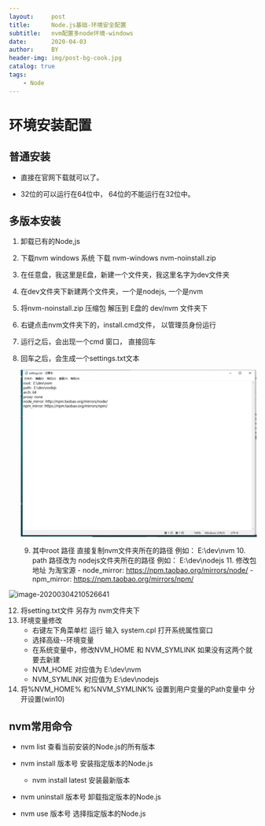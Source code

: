 ```yaml
---
layout:     post
title:      Node.js基础-环境安全配置
subtitle:   nvm配置多node环境-windows
date:       2020-04-03
author:     BY
header-img: img/post-bg-cook.jpg
catalog: true
tags:
    - Node
---
```

# 环境安装配置

## 普通安装

- 直接在官网下载就可以了。

- 32位的可以运行在64位中， 64位的不能运行在32位中。

  

## 多版本安装

1. 卸载已有的Node,js

2. 下载nvm  windows 系统 下载 nvm-windows  nvm-noinstall.zip

3. 在任意盘，我这里是E盘，新建一个文件夹，我这里名字为dev文件夹

4. 在dev文件夹下新建两个文件夹，一个是nodejs,  一个是nvm

5. 将nvm-noinstall.zip 压缩包 解压到 E盘的   dev/nvm 文件夹下

6. 右键点击nvm文件夹下的，install.cmd文件， 以管理员身份运行

7. 运行之后，会出现一个cmd 窗口， 直接回车

8. 回车之后，会生成一个settings.txt文本

   ![nvm-edit](public/Node.js基础-环境安全配置/nvm-edit.png)

   9. 其中root 路径 直接复制nvm文件夹所在的路径 例如： E:\dev\nvm
      10. path 路径改为 nodejs文件夹所在的路径 例如：  E:\dev\nodejs
      11. 修改包地址 为淘宝源 
          - node_mirror: https://npm.taobao.org/mirrors/node/
          - npm_mirror: https://npm.taobao.org/mirrors/npm/

![image-20200304210526641](C:\Users\zhanghaojie\AppData\Roaming\Typora\typora-user-images\image-20200304210526641.png)

12. 将setting.txt文件   另存为  nvm文件夹下
13. 环境变量修改
    + 右键左下角菜单栏 运行  输入 system.cpl 打开系统属性窗口
    + 选择高级--环境变量
    + 在系统变量中，修改NVM_HOME 和 NVM_SYMLINK  如果没有这两个就要去新建
    + NVM_HOME   对应值为  E:\dev\nvm
    + NVM_SYMLINK 对应值为 E:\dev\nodejs
14. 将%NVM_HOME% 和%NVM_SYMLINK% 设置到用户变量的Path变量中  分开设置(win10)

## nvm常用命令

- nvm list 查看当前安装的Node.js的所有版本

- nvm install 版本号 安装指定版本的Node.js

  + nvm install latest 安装最新版本

- nvm uninstall 版本号    卸载指定版本的Node.js

- nvm use 版本号  选择指定版本的Node.js

  

